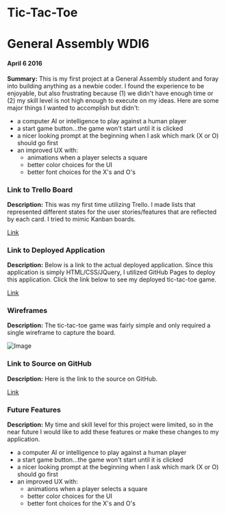 #   Tic-Tac-Toe
#  General Assembly WDI6
#### April 6 2016
__Summary:__
This is my first project at a General Assembly student and foray into building anything as a newbie coder. I found the experience
to be enjoyable, but also frustrating because (1) we didn't have enough time or (2) my skill level is not high enough to
execute on my ideas. Here are some  major things I wanted to accomplish but didn't:
* a computer AI or intelligence to play against a human player
* a start game button...the game won't start until it is clicked
* a nicer looking prompt at the beginning when I ask which mark (X or O) should go first
* an improved UX with:
  * animations when a player selects a square
  * better color choices for the UI
  * better font choices for the X's and O's

### Link to Trello Board
__Description:__
This was my first time utilizing Trello. I made lists that represented different states for the user stories/features that
are reflected by each card. I tried to mimic Kanban boards.

[Link](https://trello.com/b/fnm8lDTF/tic-tac-toe-project-general-assembly)

### Link to Deployed Application
__Description:__
Below is a link to the actual deployed application. Since this application is simply HTML/CSS/JQuery, I utilized GitHub Pages
to deploy this application. Click the link below to see my deployed tic-tac-toe game.

[Link](http://nickthehustler.github.io/tic-tac-toe-game-gen-assembly)

### Wireframes
__Description:__
The tic-tac-toe game was fairly simple and only required a single wireframe to capture the board.

![Image](https://github.com/nickthehustler/tic-tac-toe-game-gen-assembly/tree/master/images/wireframe.png)


###  Link to Source on GitHub
__Description:__
Here is the link to the source on GitHub.

[Link]()

### Future Features
__Description:__
My time and skill level for this project were limited, so in the near future I would like to add these features
or make these changes to my application.

* a computer AI or intelligence to play against a human player
* a start game button...the game won't start until it is clicked
* a nicer looking prompt at the beginning when I ask which mark (X or O) should go first
* an improved UX with:
  * animations when a player selects a square
  * better color choices for the UI
  * better font choices for the X's and O's

